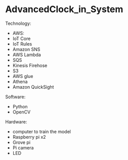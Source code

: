 # AdvancedClock_in_System

Technology:
- AWS:
- IoT Core
- IoT Rules
- Amazon SNS
- AWS Lambda
- SQS
- Kinesis Firehose
- S3
- AWS glue
- Athena
- Amazon QuickSight 

Software:
- Python 
- OpenCV

Hardware: 
- computer to train the model 
- Raspberry pi x2 
- Grove pi
- Pi camera
- LED

